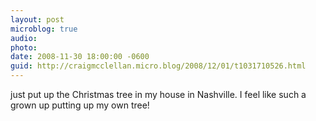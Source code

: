 ```yaml
---
layout: post
microblog: true
audio: 
photo: 
date: 2008-11-30 18:00:00 -0600
guid: http://craigmcclellan.micro.blog/2008/12/01/t1031710526.html
---
```

just put up the Christmas tree in my house in Nashville.  I feel like such a grown up putting up my own tree!
